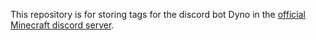 This repository is for storing tags for the discord bot Dyno in the [official Minecraft discord server](https://discord.gg/minecraft).
